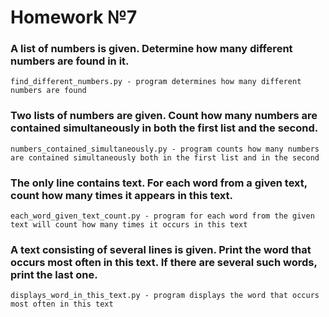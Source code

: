 # Homework №7
### A list of numbers is given. Determine how many different numbers are found in it.
``` 
find_different_numbers.py - program determines how many different numbers are found
```
### Two lists of numbers are given. Count how many numbers are contained simultaneously in both the first list and the second.
``` 
numbers_contained_simultaneously.py - program counts how many numbers are contained simultaneously both in the first list and in the second
```
### The only line contains text. For each word from a given text, count how many times it appears in this text.
``` 
each_word_given_text_count.py - program for each word from the given text will count how many times it occurs in this text
```
### A text consisting of several lines is given. Print the word that occurs most often in this text. If there are several such words, print the last one.
``` 
displays_word_in_this_text.py - program displays the word that occurs most often in this text
```